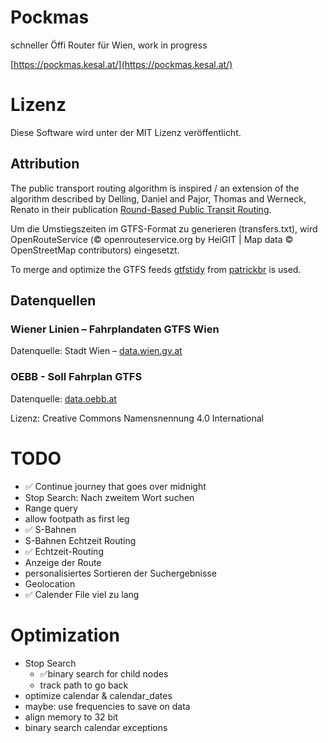 # Pockmas
schneller Öffi Router für Wien, work in progress

[https://pockmas.kesal.at/](https://pockmas.kesal.at/)

# Lizenz
Diese Software wird unter der MIT Lizenz veröffentlicht.

## Attribution
The public transport routing algorithm is inspired / an extension of the algorithm described by Delling, Daniel and Pajor, Thomas and Werneck, Renato in their publication [Round-Based Public Transit Routing](https://www.microsoft.com/en-us/research/wp-content/uploads/2012/01/raptor_alenex.pdf).

Um die Umstiegszeiten im GTFS-Format zu generieren (transfers.txt), wird
OpenRouteService (© openrouteservice.org by HeiGIT | Map data © OpenStreetMap contributors) eingesetzt.

To merge and optimize the GTFS feeds [gtfstidy](https://github.com/patrickbr/gtfstidy) from [patrickbr](https://github.com/patrickbr) is used.

## Datenquellen
### Wiener Linien – Fahrplandaten GTFS Wien
Datenquelle: Stadt Wien – [data.wien.gv.at](https://data.wien.gv.at)
### OEBB - Soll Fahrplan GTFS
Datenquelle: [data.oebb.at](https://data.oebb.at/)

Lizenz: Creative Commons Namensnennung 4.0 International

# TODO
* ✅ Continue journey that goes over midnight
* Stop Search: Nach zweitem Wort suchen
* Range query
* allow footpath as first leg 
* ✅ S-Bahnen
* S-Bahnen Echtzeit Routing
* ✅ Echtzeit-Routing
* Anzeige der Route
* personalisiertes Sortieren der Suchergebnisse
* Geolocation
* ✅ Calender File viel zu lang

# Optimization
* Stop Search
    * ✅binary search for child nodes
    * track path to go back
* optimize calendar & calendar_dates
* maybe: use frequencies to save on data
* align memory to 32 bit
* binary search calendar exceptions
